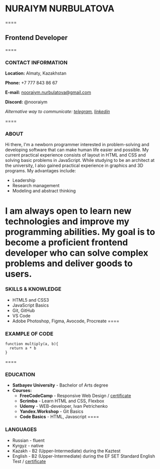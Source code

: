 # NURAIYM NURBULATOVA
====
## Frontend Developer
====
### CONTACT INFORMATION
**Location:** Almaty, Kazakhstan

**Phone:** +7 777 843 86 67

**E-mail:** nooraiym.nurbulatova@gmail.com

**Discord:** @nooraiym

*Alternative way to communicate: [telegram](https://t.me/NuraErkin), [linkedin](https://www.linkedin.com/in/nurayim-erkinbek-kyzy/)*

====
### ABOUT
Hi there, I'm a newborn programmer interested in problem-solving and developing software that can make human life easier and possible.
My current practical experience consists of layout in HTML and CSS and solving basic problems in JavaScript. While studying to be an architect at the university, I also gained practical experience in graphics and 3D programs. My advantages include:

* Leadership
* Research management
* Modeling and abstract thinking

I am always open to learn new technologies and improve my programming abilities. My goal is to become a proficient frontend developer who can solve complex problems and deliver goods to users.
====
### SKILLS & KNOWLEDGE
* HTML5 and CSS3
* JavaScript Basics
* Git, GitHub
* VS Code
* Adobe Photoshop, Figma, Avocode, Procreate
====
### EXAMPLE OF CODE
```
function multiply(a, b){
  return a * b
}
```
====
### EDUCATION
* **Satbayev University** - Bachelor of Arts degree
* **Courses:**
    * **FreeCodeCamp** - Responsive Web Design / [certificate](https://www.freecodecamp.org/certification/nooraiym/responsive-web-design)
    * **Scrimba** - Learn HTML and CSS, Flexbox
    * **Udemy** - WEB-developer, Ivan Petrichenko
    * **Yandex.Workshop** - Git Basics
    * **Code Basics** - HTML, Javascript
====
### LANGUAGES
* Russian - fluent
* Kyrgyz - native
* Kazakh - B2 (Upper-Intermediate) during the Kaztest
* English - B2 (Upper-Intermediate) during the EF SET Standard English Test / [certificate](https://www.efset.org/cert/EqMfhU)